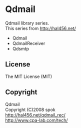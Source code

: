 Qdmail
======

Qdmail library series.  
This series from http://hal456.net/

* Qdmail
* QdmailReceiver
* Qdsmtp

## License ##

The MIT License (MIT)

## Copyright ##

Qdmail  
Copyright (C)2008    spok  
http://hal456.net/qdmail_rec/  
http://www.cpa-lab.com/tech/  
